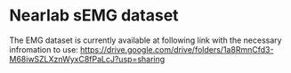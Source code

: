 # Nearlab sEMG dataset

The EMG dataset is currently available at following link with the necessary infromation to use: https://drive.google.com/drive/folders/1a8RmnCfd3-M68iwSZLXznWyxC8fPaLcJ?usp=sharing
